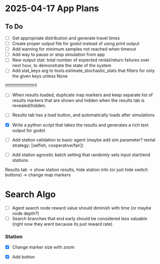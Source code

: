 # 2025-04-17 App Plans


## To Do
- [ ] Get appropriate distribution and generate travel times
- [ ] Create proper output file for godot instead of using print output
- [ ] Add warning for minimum samples not reached when timeout
- [ ] Add way to pause or stop simulation from app
- [ ] New output stat: total number of expected rental/return failures over next hour, to demonstrate the state of the system
- [ ] Add stat_keys arg to tools.estimate_stochastic_stats that filters for only the given keys unless None

!!!!!!!!!!!!!!!!!!!!!!!!!!
- [ ] When results loaded, duplicate map markers and keep separate list of results markers that are shown and hidden when the results tab is revealed/hidden.
- [ ] Results tab has a load button, and automatically loads after simulations

- [x] Write a python script that takes the results and generates a rich text output for godot
- [ ] Add station validation to basic agent (maybe add sim parameter? rental strategy: [selfish, cooperative/fair])

- [ ] Add station agnostic batch setting that randomly sets input start/end stations
  
Results tab
-> show station results, hide station info (or just hide switch buttons)
-> change map markers 


# Search Algo 
- [ ] Agent search node reward value should diminish with time (or maybe node depth?)
- [ ] Search branches that end early should be considered less valuable (right now they arent because its just reward rate)

### Station
- [x] Change marker size with zoom
- [x] Add button

